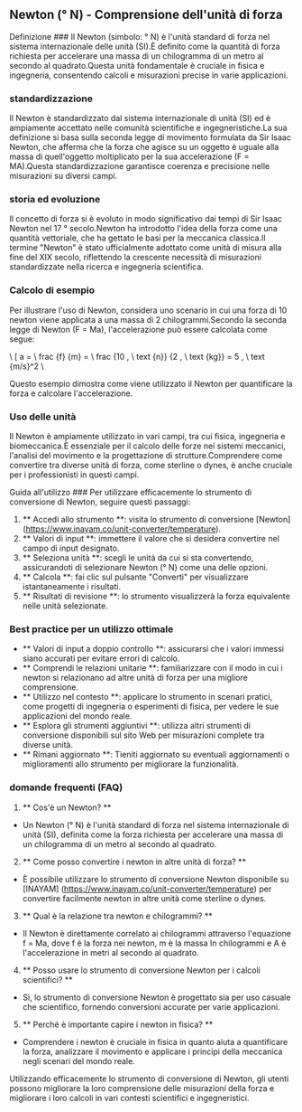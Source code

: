## Newton (° N) - Comprensione dell'unità di forza

Definizione ###
Il Newton (simbolo: ° N) è l'unità standard di forza nel sistema internazionale delle unità (SI).È definito come la quantità di forza richiesta per accelerare una massa di un chilogramma di un metro al secondo al quadrato.Questa unità fondamentale è cruciale in fisica e ingegneria, consentendo calcoli e misurazioni precise in varie applicazioni.

### standardizzazione
Il Newton è standardizzato dal sistema internazionale di unità (SI) ed è ampiamente accettato nelle comunità scientifiche e ingegneristiche.La sua definizione si basa sulla seconda legge di movimento formulata da Sir Isaac Newton, che afferma che la forza che agisce su un oggetto è uguale alla massa di quell'oggetto moltiplicato per la sua accelerazione (F = MA).Questa standardizzazione garantisce coerenza e precisione nelle misurazioni su diversi campi.

### storia ed evoluzione
Il concetto di forza si è evoluto in modo significativo dai tempi di Sir Isaac Newton nel 17 ° secolo.Newton ha introdotto l'idea della forza come una quantità vettoriale, che ha gettato le basi per la meccanica classica.Il termine "Newton" è stato ufficialmente adottato come unità di misura alla fine del XIX secolo, riflettendo la crescente necessità di misurazioni standardizzate nella ricerca e ingegneria scientifica.

### Calcolo di esempio
Per illustrare l'uso di Newton, considera uno scenario in cui una forza di 10 newton viene applicata a una massa di 2 chilogrammi.Secondo la seconda legge di Newton (F = Ma), l'accelerazione può essere calcolata come segue:

\ [
a = \ frac {f} {m} = \ frac {10 \, \ text {n}} {2 \, \ text {kg}} = 5 \, \ text {m/s}^2
\

Questo esempio dimostra come viene utilizzato il Newton per quantificare la forza e calcolare l'accelerazione.

### Uso delle unità
Il Newton è ampiamente utilizzato in vari campi, tra cui fisica, ingegneria e biomeccanica.È essenziale per il calcolo delle forze nei sistemi meccanici, l'analisi del movimento e la progettazione di strutture.Comprendere come convertire tra diverse unità di forza, come sterline o dynes, è anche cruciale per i professionisti in questi campi.

Guida all'utilizzo ###
Per utilizzare efficacemente lo strumento di conversione di Newton, seguire questi passaggi:
1. ** Accedi allo strumento **: visita lo strumento di conversione [Newton] (https://www.inayam.co/unit-converter/temperature).
2. ** Valori di input **: immettere il valore che si desidera convertire nel campo di input designato.
3. ** Seleziona unità **: scegli le unità da cui si sta convertendo, assicurandoti di selezionare Newton (° N) come una delle opzioni.
4. ** Calcola **: fai clic sul pulsante "Converti" per visualizzare istantaneamente i risultati.
5. ** Risultati di revisione **: lo strumento visualizzerà la forza equivalente nelle unità selezionate.

### Best practice per un utilizzo ottimale
- ** Valori di input a doppio controllo **: assicurarsi che i valori immessi siano accurati per evitare errori di calcolo.
- ** Comprendi le relazioni unitarie **: familiarizzare con il modo in cui i newton si relazionano ad altre unità di forza per una migliore comprensione.
- ** Utilizzo nel contesto **: applicare lo strumento in scenari pratici, come progetti di ingegneria o esperimenti di fisica, per vedere le sue applicazioni del mondo reale.
- ** Esplora gli strumenti aggiuntivi **: utilizza altri strumenti di conversione disponibili sul sito Web per misurazioni complete tra diverse unità.
- ** Rimani aggiornato **: Tieniti aggiornato su eventuali aggiornamenti o miglioramenti allo strumento per migliorare la funzionalità.

### domande frequenti (FAQ)

1. ** Cos'è un Newton? **
- Un Newton (° N) è l'unità standard di forza nel sistema internazionale di unità (SI), definita come la forza richiesta per accelerare una massa di un chilogramma di un metro al secondo al quadrato.

2. ** Come posso convertire i newton in altre unità di forza? **
- È possibile utilizzare lo strumento di conversione Newton disponibile su [INAYAM] (https://www.inayam.co/unit-converter/temperature) per convertire facilmente newton in altre unità come sterline o dynes.

3. ** Qual è la relazione tra newton e chilogrammi? **
- Il Newton è direttamente correlato ai chilogrammi attraverso l'equazione f = Ma, dove f è la forza nei newton, m è la massa In chilogrammi e A è l'accelerazione in metri al secondo al quadrato.

4. ** Posso usare lo strumento di conversione Newton per i calcoli scientifici? **
- Sì, lo strumento di conversione Newton è progettato sia per uso casuale che scientifico, fornendo conversioni accurate per varie applicazioni.

5. ** Perché è importante capire i newton in fisica? **
- Comprendere i newton è cruciale in fisica in quanto aiuta a quantificare la forza, analizzare il movimento e applicare i principi della meccanica negli scenari del mondo reale.

Utilizzando efficacemente lo strumento di conversione di Newton, gli utenti possono migliorare la loro comprensione delle misurazioni della forza e migliorare i loro calcoli in vari contesti scientifici e ingegneristici.